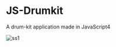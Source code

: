 # JS-Drumkit
A drum-kit application made in JavaScript4

![ss1](https://user-images.githubusercontent.com/64016811/137900874-ae5a386e-906c-4edd-a03c-1b6cfaf91578.png)

